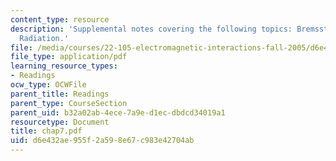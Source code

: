 ```yaml
---
content_type: resource
description: 'Supplemental notes covering the following topics: Bremsstrahlung, Cerenkov
  Radiation.'
file: /media/courses/22-105-electromagnetic-interactions-fall-2005/d6e432ae955f2a598e67c983e42704ab_chap7.pdf
file_type: application/pdf
learning_resource_types:
- Readings
ocw_type: OCWFile
parent_title: Readings
parent_type: CourseSection
parent_uid: b32a02ab-4ece-7a9e-d1ec-dbdcd34019a1
resourcetype: Document
title: chap7.pdf
uid: d6e432ae-955f-2a59-8e67-c983e42704ab
---
```

